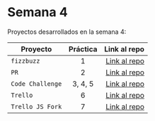 # Semana 4 

Proyectos desarrollados en la semana 4:

| Proyecto | Práctica | Link al repo |
| ------------- |:-------------:| -----:|
|`fizzbuzz`|1|[Link al repo](https://github.com/MiriamLunaC/refactoring.git)|
|`PR`|2|[Link al repo](https://github.com/MiriamLunaC/fizzbuzz.git)|
|`Code Challenge`|3, 4, 5|[Link al repo](https://github.com/MiriamLunaC/Code_Challenge.git)|
|`Trello`|6|[Link al repo](https://github.com/MiriamLunaC/trello_js.git)|
|`Trello JS Fork`|7|[Link al repo](https://github.com/MiriamLunaC/trello.git)|
